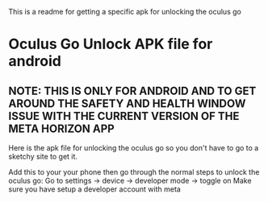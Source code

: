 This is a readme for getting a specific apk for unlocking the oculus go

# Oculus Go Unlock APK file for android

## NOTE: THIS IS ONLY FOR ANDROID AND TO GET AROUND THE SAFETY AND HEALTH WINDOW ISSUE WITH THE CURRENT VERSION OF THE META HORIZON APP

Here is the apk file for unlocking the oculus go so you don't have to go to a sketchy site to get it.

Add this to your your phone then go through the normal steps to unlock the oculus go:
Go to settings -> device -> developer mode -> toggle on
Make sure you have setup a developer account with meta
